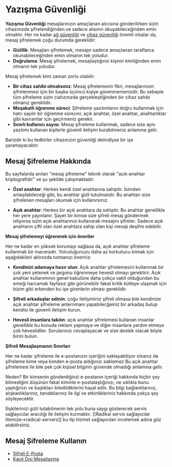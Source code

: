 # Yazışma Güvenliği

__Yazışma Güvenliği__ mesajlarınızın amaçlanan alıcısına gönderilirken sizin cihazınızda şifrelendiğinden ve sadece alısının okuyabileceğinden emin olmaktır. Her ne kadar [ağ güvenliği](../network_security/README.md) ve [cihaz güvenliği](../device_security/README.md) önemli olsalar da, mesaj şifrelemek çoğu durumda gereklidir:

* __Gizlilik__: Mesajları şifrelemek, mesajın sadece amaçlanan taraflarca okunabileceğinden emin olmanın tek yoludur.
* __Doğrulama__: Mesaj şifrelemek, mesajlaştığınız kişinin kimliğinden emin olmanın tek yoludur.

Mesaj şifrelemek kimi zaman zorlu olabilir:

* __Bir cihaz sahibi olmalısınız__: Mesaj şifrelemenin fikri, mesajlarınızın şifrelenmesi için bir başka üçüncü kişiye güvenmemenizdir. Bu sebeple tüm şifreleme sizin ciahzınızda gerçekleştiğinden bir cihaz sahibi olmanız gereklidir.
* __Meşakatli öğrenme süreci__: Şifreleme yazılımlarını doğru kullanmak için hatrı sayılır bir öğrenme sürecini; açık anahtar, özel anahtar, anahtarlıklar gibi kavramlar için geçirmeniz gerekir.
* __Sınırlı kullanıcı sayısı__: Mesaj şifreleme kullanmak, sadece size aynı yazılımı kullanan kişilerle güvenli iletişim kurabilmeniz anlamına gelir.

Barizdir ki bu tedbirler cihazınızın güvenliği delindiyse bir işe yaramayacaktır.

## Mesaj Şifreleme Hakkında

Bu sayfalarda anılan "mesaj şifreleme" teknik olarak "açık-anahtar kriptografidir" ve şu şekilde çalışmaktadır:

* __Özel anahtar__: Herkes kendi özel anahtarına sahiptir. İsimden anlaşılabileceği gibi, bu anahtar gizli tutulmalıdır. Bu anahtarı size şifrelenen mesajları okumak için kullanırsınız.

* __Açık anahtar__: Herkes bir açık anahtara da sahiptir. Bu anahtar genellikle her yere yayınlanır. Şayet bir kimse size şifreli mesaj göndermek istiyorsa sizin açık anahtarınızı kullanarak mesajını şifreler. Sadece açık anahtarın çifti olan özel anahtara sahip olan kişi mesajı deşifre edebilir.

__Mesaj şifrelemeyi öğrenmek için öneriler__

Her ne kadar en yüksek korumayı sağlasa da, açık anahtar şifreleme kullanmak bir maceradır. Yolculuğunuzu daha az korkutucu kılmak için aşağıdakileri aklınızda tutmanızı öneririz:

* __Kendinizi adamaya hazır olun__: Açık anahtar şifrelemesini kullanmak bir çok yeni yetenek ve jargonu öğrenmeye hevesli olmayı gerektirir. Açık anahtar kullanımının genel kabulüne daha çokça vakit olduğundan bu emeği harcamak fayfasız gibi görünebilir fakat kritik kütleye ulaşmak için bizim gibi erkenden bu işe girenlerin olması gereklidir.

* __Şifreli arkadaşlar edinin__: çoğu iletişiminiz şifreli olmasa bile kendinize açık anahtar şifreleme anternmanı yapabilecğeiniz bir arkadaş bulup kendisi ile güvenli iletişim kurun.

* __Hevesli insanlara takılın__: açık anahtar şifrelemesi kullanan insanlar genellikle bu konuda reklam yapmaya ve diğer insanlara yardım etmeye çok heveslidiler. Sorularınızı cevaplayacak ve size destek olacak böyle birini bulun.

__Şifreli Mesajlaşmanın Sınırları__

Her ne kadar şifreleme ile e-postanızın içeriğini saklayabiliyor olsanız da şifreleme kime veya kimden e-posta aldığınızı *saklamaz* Bu açık anahtar şifrelemesi ile bile pek çok kişisel bilginin güvende olmadığı anlamına gelir.

Neden? Bir kimsenin gönderdiğinzi e-postanın içeriği hakkında hiçbir şey bilmediğini düşünün fakat kiminle e-postalaştığınızı, ne sıklıkla bunu yaptığınızı ve başlıkları biledildiklerini hayal edin. Bu bilgi bağlantılarınız, alışkanlıklarınız, tanıdıklarınız ile ilgi ve etkinlikleriniz hakkında çokça şey söyleyecektir.

İlişkilerinizi gizli tutabilmenin tek yolu buna saygı gösterecek servis sağlayıcılar aracılığı ile iletişim kurmaktır. [[Radikal servis sağlayıcılar litemize->radical-servers]] bu tip hizmet sağlayıcıları incelemek adına göz atabilirsiniz.

## Mesaj Şifreleme Kullanın

* [Şifreli E-Posta](openpgp.md)
* [Kayıt Dışı Mesajlaşma](otr.md)
